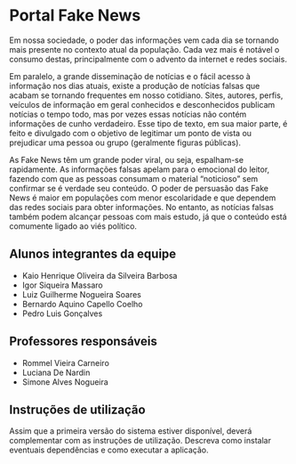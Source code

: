 # Portal Fake News

Em nossa sociedade, o poder das informações vem cada dia se tornando mais presente no contexto atual da população. Cada vez mais é notável o consumo destas, principalmente com o advento da internet e redes sociais.

Em paralelo, a grande disseminação de notícias e o fácil acesso à informação nos dias atuais, existe a produção de notícias falsas que acabam se tornando frequentes em nosso cotidiano. Sites, autores, perfis, veículos de informação em geral conhecidos e  desconhecidos publicam notícias o tempo todo, mas por vezes essas notícias não contém informações de cunho verdadeiro. Esse tipo de texto, em sua maior parte, é feito e divulgado com o objetivo de legitimar um ponto de vista ou prejudicar uma pessoa ou grupo (geralmente figuras públicas).

As Fake News têm um grande poder viral, ou seja, espalham-se rapidamente. As informações falsas apelam para o emocional do leitor, fazendo com que as pessoas consumam o material “noticioso” sem confirmar se é verdade seu conteúdo.
O poder de persuasão das Fake News é maior em populações com menor escolaridade e que dependem das redes sociais para obter informações. No entanto, as notícias falsas também podem alcançar pessoas com mais estudo, já que o conteúdo está comumente ligado ao viés político.


## Alunos integrantes da equipe

* Kaio Henrique Oliveira da Silveira Barbosa
* Igor Siqueira Massaro
* Luiz Guilherme Nogueira Soares
* Bernardo Aquino Capello Coelho
* Pedro Luis Gonçalves

## Professores responsáveis

* Rommel Vieira Carneiro
* Luciana De Nardin
* Simone Alves Nogueira

## Instruções de utilização

Assim que a primeira versão do sistema estiver disponível, deverá complementar com as instruções de utilização. Descreva como instalar eventuais dependências e como executar a aplicação.
